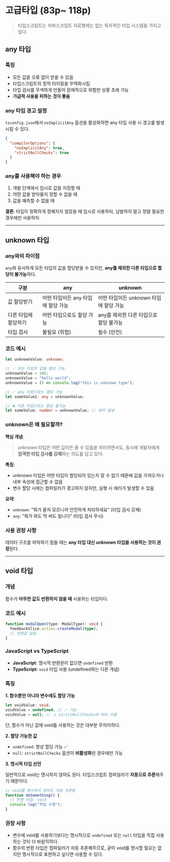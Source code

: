 # 고급타입 (83p~ 118p)

> 타입스크립트는 자바스크립트 자료형에는 없는 독자적인 타입 시스템을 가지고 있다.

## any 타입

### 특징

- 모든 값을 오류 없이 받을 수 있음
- 타입스크립트의 정적 타이핑을 무력화시킴
- 타입 검사를 무색하게 만들어 잠재적으로 위험한 상황 초래 가능
- **가급적 사용을 피하는 것이 좋음**

### any 타입 경고 설정

`tsconfig.json`에서 `noImplicitAny` 옵션을 활성화하면 any 타입 사용 시 경고를 발생시킬 수 있다.

```json
{
  "compilerOptions": {
    "noImplicitAny": true,
    "strictNullChecks": true
  }
}
```

### any를 사용해야 하는 경우

1. 개발 단계에서 임시로 값을 지정할 때
2. 어떤 값을 받아올지 정할 수 없을 때
3. 값을 예측할 수 없을 때

**결론**: 타입이 정확하게 정해지지 않았을 때 임시로 사용하되, 남발하지 말고 정말 필요한 경우에만 사용하자.

---

## unknown 타입

### any와의 차이점

`any`와 유사하게 모든 타입의 값을 할당받을 수 있지만, **any를 제외한 다른 타입으로 할당이 불가능**하다.

| 구분                 | any                                | unknown                                |
| -------------------- | ---------------------------------- | -------------------------------------- |
| 값 할당받기          | 어떤 타입이든 any 타입에 할당 가능 | 어떤 타입이든 unknown 타입에 할당 가능 |
| 다른 타입에 할당하기 | 어떤 타입으로도 할당 가능          | any를 제외한 다른 타입으로 할당 불가능 |
| 타입 검사            | 불필요 (위험)                      | 필수 (안전)                            |

### 코드 예시

```ts
let unknownValue: unknown;

// ✅ 모든 타입의 값을 할당 가능
unknownValue = 100;
unknownValue = "hello world";
unknownValue = () => console.log("this is unknown type");

// ✅ any 타입으로는 할당 가능
let someValue1: any = unknownValue;

// ❌ 다른 타입으로는 할당 불가능
let someValue: number = unknownValue; // 에러 발생
```

### unknown은 왜 필요할까?

**핵심 개념**:

> unknown 타입은 어떤 값이든 올 수 있음을 의미하면서도, 동시에 개발자에게 **엄격한 타입 검사를 강제**하는 의도를 담고 있다.

**특징**:

- unknown 타입은 어떤 타입이 할당되어 있는지 알 수 없기 때문에 값을 가져오거나 내부 속성에 접근할 수 없음
- 변수 할당 시에는 컴파일러가 경고하지 않지만, 실행 시 에러가 발생할 수 있음

**요약**:

- `unknown`: "뭐가 올지 모르니까 안전하게 처리하세요" (타입 검사 강제)
- `any`: "뭐가 와도 막 써도 됩니다" (타입 검사 무시)

### 사용 권장 사항

데이터 구조를 파악하기 힘들 때는 **any 타입 대신 unknown 타입을 사용하는 것이 권장**된다.

---

## void 타입

### 개념

함수가 **아무런 값도 반환하지 않을 때** 사용하는 타입이다.

### 코드 예시

```ts
function modalOpen(type: ModalType): void {
  feedbackSlice.action.createModal(type);
  // 반환값 없음
}
```

### JavaScript vs TypeScript

- **JavaScript**: 명시적 반환문이 없으면 `undefined` 반환
- **TypeScript**: `void` 타입 사용 (undefined와는 다른 개념)

### 특징

**1. 함수뿐만 아니라 변수에도 할당 가능**

```ts
let voidValue: void;
voidValue = undefined; // ✅ 가능
voidValue = null; // ⚠️ strictNullChecks에 따라 다름
```

단, 함수가 아닌 값에 void를 사용하는 것은 대부분 무의미하다.

**2. 할당 가능한 값**

- `undefined`: 항상 할당 가능 ✅
- `null`: `strictNullChecks` 옵션이 **비활성화**된 경우에만 가능

**3. 명시적 타입 선언**

일반적으로 void는 명시하지 않아도 된다. 타입스크립트 컴파일러가 **자동으로 추론**해주기 때문이다.

```ts
// void를 명시하지 않아도 자동 추론됨
function doSomething() {
  // 반환 타입: void
  console.log("작업 수행");
}
```

### 권장 사항

- 변수에 void를 사용하기보다는 명시적으로 `undefined` 또는 `null` 타입을 직접 사용하는 것이 더 바람직하다.
- 함수의 반환 타입은 컴파일러가 자동 추론해주므로, 굳이 void를 명시할 필요는 없지만 명시적으로 표현하고 싶다면 사용할 수 있다.
